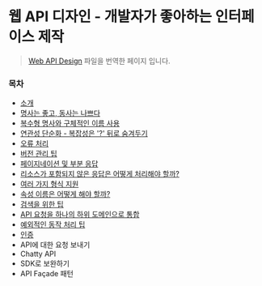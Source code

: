 # 웹 API 디자인 - 개발자가 좋아하는 인터페이스 제작

> [Web API Design](https://pages.apigee.com/rs/apigee/images/api-design-ebook-2012-03.pdf) 파일을 번역한 페이지 입니다.

### 목차

- [소개](./1.Introduction.md)
- [명사는 좋고, 동사는 나쁘다](./2.Nouns_are_good_verbs_are_bad.md)
- [복수형 명사와 구체적인 이름 사용](./3.Plural_nouns_and_concrete_names.md)
- [연관성 단순화 - 복잡성은 '?' 뒤로 숨겨두기](./4.Simplify_associations.md)
- [오류 처리](./5.Handling_errors.md)
- [버전 관리 팁](./6.Tips_for_versioning.md)
- [페이지네이션 및 부분 응답](./7.Pagination_and_partial_response.md)
- [리소스가 포함되지 않은 응답은 어떻게 처리해야 할까?](./8.What_about_responses_that_dont_involve_resources.md)
- [여러 가지 형식 지원](./9.Supporting_multiple_formats.md)
- [속성 이름은 어떻게 해야 할까?](./10.What_about_attribute_names.md)
- [검색을 위한 팁](./11.Tips_for_search.md)
- [API 요청을 하나의 하위 도메인으로 통합](./12.Consolidate_API_requests_in_one_subdomain.md)
- [예외적인 동작 처리 팁](./13.Tips_for_handling_exceptional_behavior.md)
- [인증](./14.Authentication.md)
- API에 대한 요청 보내기
- Chatty API
- SDK로 보완하기
- API Façade 패턴